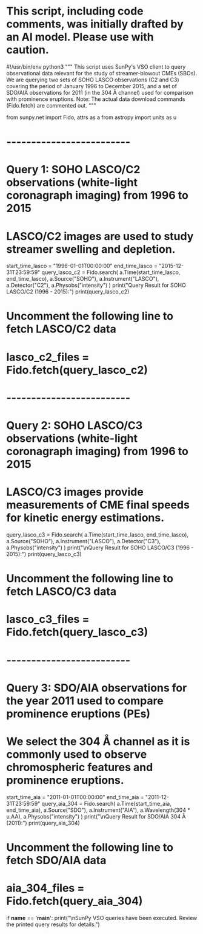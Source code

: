 # This script, including code comments, was initially drafted by an AI model. Please use with caution.

#!/usr/bin/env python3
"""
This script uses SunPy's VSO client to query observational data relevant for the study of streamer-blowout CMEs (SBOs).
We are querying two sets of SOHO LASCO observations (C2 and C3) covering the period of January 1996 to December 2015,
and a set of SDO/AIA observations for 2011 (in the 304 Å channel) used for comparison with prominence eruptions.
Note: The actual data download commands (Fido.fetch) are commented out.
"""

from sunpy.net import Fido, attrs as a
from astropy import units as u

# -------------------------
# Query 1: SOHO LASCO/C2 observations (white-light coronagraph imaging) from 1996 to 2015
# LASCO/C2 images are used to study streamer swelling and depletion.
start_time_lasco = "1996-01-01T00:00:00"
end_time_lasco = "2015-12-31T23:59:59"
query_lasco_c2 = Fido.search(
    a.Time(start_time_lasco, end_time_lasco),
    a.Source("SOHO"),
    a.Instrument("LASCO"),
    a.Detector("C2"),
    a.Physobs("intensity")
)
print("Query Result for SOHO LASCO/C2 (1996 - 2015):")
print(query_lasco_c2)

# Uncomment the following line to fetch LASCO/C2 data
# lasco_c2_files = Fido.fetch(query_lasco_c2)

# -------------------------
# Query 2: SOHO LASCO/C3 observations (white-light coronagraph imaging) from 1996 to 2015
# LASCO/C3 images provide measurements of CME final speeds for kinetic energy estimations.
query_lasco_c3 = Fido.search(
    a.Time(start_time_lasco, end_time_lasco),
    a.Source("SOHO"),
    a.Instrument("LASCO"),
    a.Detector("C3"),
    a.Physobs("intensity")
)
print("\nQuery Result for SOHO LASCO/C3 (1996 - 2015):")
print(query_lasco_c3)

# Uncomment the following line to fetch LASCO/C3 data
# lasco_c3_files = Fido.fetch(query_lasco_c3)

# -------------------------
# Query 3: SDO/AIA observations for the year 2011 used to compare prominence eruptions (PEs)
# We select the 304 Å channel as it is commonly used to observe chromospheric features and prominence eruptions.
start_time_aia = "2011-01-01T00:00:00"
end_time_aia = "2011-12-31T23:59:59"
query_aia_304 = Fido.search(
    a.Time(start_time_aia, end_time_aia),
    a.Source("SDO"),
    a.Instrument("AIA"),
    a.Wavelength(304 * u.AA),
    a.Physobs("intensity")
)
print("\nQuery Result for SDO/AIA 304 Å (2011):")
print(query_aia_304)

# Uncomment the following line to fetch SDO/AIA data
# aia_304_files = Fido.fetch(query_aia_304)

if __name__ == '__main__':
    print("\nSunPy VSO queries have been executed. Review the printed query results for details.")

